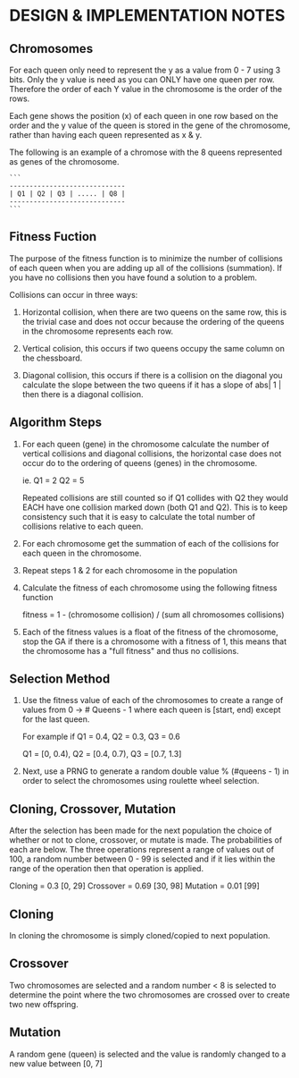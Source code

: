DESIGN & IMPLEMENTATION NOTES
=============================


Chromosomes
--------------

For each queen only need to represent the y as a value from 0 - 7 using 3 bits.
Only the y value is need as you can ONLY have one queen per row. Therefore the
order of each Y value in the chromosome is the order of the rows.

Each gene shows the position (x) of each queen in one row based on the order and
the y value of the queen is stored in the gene of the chromosome, rather than having 
each queen represented as x & y.

The following is an example of a chromose with the 8 queens represented as genes
of the chromosome.

    ```
    -----------------------------
    | Q1 | Q2 | Q3 | ..... | Q8 |
    -----------------------------
    ```



Fitness Fuction
----------------

The purpose of the fitness function is to minimize the number of collisions of
each queen when you are adding up all of the collisions (summation). If you 
have no collisions then you have found a solution to a problem.

Collisions can occur in three ways:

1.  Horizontal collision, when there are two queens on the same row, this is the
    trivial case and does not occur because the ordering of the queens in the 
    chromosome represents each row.

2.  Vertical colision, this occurs if two queens occupy the same column on the
    chessboard.

3.  Diagonal collision, this occurs if there is a collision on the diagonal you
    calculate the slope between the two queens if it has a slope of abs| 1 | then 
    there is a diagonal collision.


## Algorithm Steps

1.  For each queen (gene) in the chromosome calculate the number of vertical
    collisions and diagonal collisions, the horizontal case does not occur do
    to the ordering of queens (genes) in the chromosome.

    ie. Q1 = 2
        Q2 = 5

    Repeated collisions are still counted so if Q1 collides with Q2 they would EACH
    have one collision marked down (both Q1 and Q2). This is to keep consistency
    such that it is easy to calculate the total number of collisions relative to
    each queen.

2.  For each chromosome get the summation of each of the collisions for each queen
    in the chromosome.

3.  Repeat steps 1 & 2 for each chromosome in the population

4.  Calculate the fitness of each chromosome using the following fitness function


    fitness = 1 - (chromosome collision) / (sum all chromosomes collisions)


5.  Each of the fitness values is a float of the fitness of the chromosome, stop
    the GA if there is a chromosome with a fitness of 1, this means that the
    chromosome has a "full fitness" and thus no collisions.



Selection Method
------------------

1.  Use the fitness value of each of the chromosomes to create a range of values
    from 0 -> # Queens - 1 where each queen is [start, end) except for the last
    queen.

    For example if Q1 = 0.4, Q2 = 0.3, Q3 = 0.6

    Q1 = [0, 0.4), Q2 = [0.4, 0.7), Q3 = [0.7, 1.3]

2.  Next, use a PRNG to generate a random double value % (#queens - 1) in order
    to select the chromosomes using roulette wheel selection.




Cloning, Crossover, Mutation
-----------------------------

After the selection has been made for the next population the choice of whether
or not to clone, crossover, or mutate is made. The probabilities of each are 
below. The three operations represent a range of values out of 100, a random number
between 0 - 99 is selected and if it lies within the range of the operation then
that operation is applied.

Cloning = 0.3     [0, 29]
Crossover = 0.69  [30, 98]
Mutation = 0.01   [99]


## Cloning

In cloning the chromosome is simply cloned/copied to next population.


## Crossover

Two chromosomes are selected and a random number < 8 is selected to determine
the point where the two chromosomes are crossed over to create two new offspring.


## Mutation

A random gene (queen) is selected and the value is randomly changed to a new
value between [0, 7]


